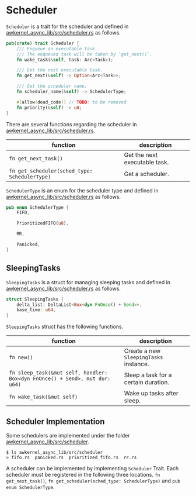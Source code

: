 # Scheduler

`Scheduler` is a trait for the scheduler and defined in [awkernel_async_lib/src/scheduler.rs](https://github.com/tier4/awkernel/blob/main/awkernel_async_lib/src/scheduler.rs) as follows.

```rust
pub(crate) trait Scheduler {
    /// Enqueue an executable task.
    /// The enqueued task will be taken by `get_next()`.
    fn wake_task(&self, task: Arc<Task>);

    /// Get the next executable task.
    fn get_next(&self) -> Option<Arc<Task>>;

    /// Get the scheduler name.
    fn scheduler_name(&self) -> SchedulerType;

    #[allow(dead_code)] // TODO: to be removed
    fn priority(&self) -> u8;
}
```

There are several functions regarding the scheduler in [awkernel_async_lib/src/scheduler.rs](https://github.com/tier4/awkernel/blob/main/awkernel_async_lib/src/scheduler.rs).

|  function             | description |
|-----------------------|-------------------------------|
| `fn get_next_task()`  | Get the next executable task.  |
| `fn get_scheduler(sched_type: SchedulerType)` | Get a scheduler.  |

`SchedulerType` is an enum for the scheduler type and defined in [awkernel_async_lib/src/scheduler.rs](https://github.com/tier4/awkernel/blob/main/awkernel_async_lib/src/scheduler.rs) as follows.

```rust
pub enum SchedulerType {
    FIFO,

    PrioritizedFIFO(u8),

    RR,

    Panicked,
}
```

## SleepingTasks

`SleepingTasks` is a struct for managing sleeping tasks and defined in [awkernel_async_lib/src/scheduler.rs](https://github.com/tier4/awkernel/blob/main/awkernel_async_lib/src/scheduler.rs) as follows.

```rust
struct SleepingTasks {
    delta_list: DeltaList<Box<dyn FnOnce() + Send>>,
    base_time: u64,
}
```

`SleepingTasks` struct has the following functions.

|  function             | description |
|-----------------------|-------------|
| `fn new()` | Create a new `SleepingTasks` instance. |
| `fn sleep_task(&mut self, handler: Box<dyn FnOnce() + Send>, mut dur: u64)` | Sleep a task for a certain duration. |
| `fn wake_task(&mut self)` | Wake up tasks after sleep. |

## Scheduler Implementation

Some schedulers are implemented under the folder [awkernel_async_lib/src/scheduler](https://github.com/tier4/awkernel/tree/main/awkernel_async_lib/src/scheduler).

```shell
$ ls awkernel_async_lib/src/scheduler
> fifo.rs  panicked.rs  prioritized_fifo.rs  rr.rs
```

A scheduler can be implemented by implementing `Scheduler` Trait.
Each scheduler must be registered in the following three locations.
`fn get_next_task()`, `fn get_scheduler(sched_type: SchedulerType)` and `pub enum SchedulerType`.
